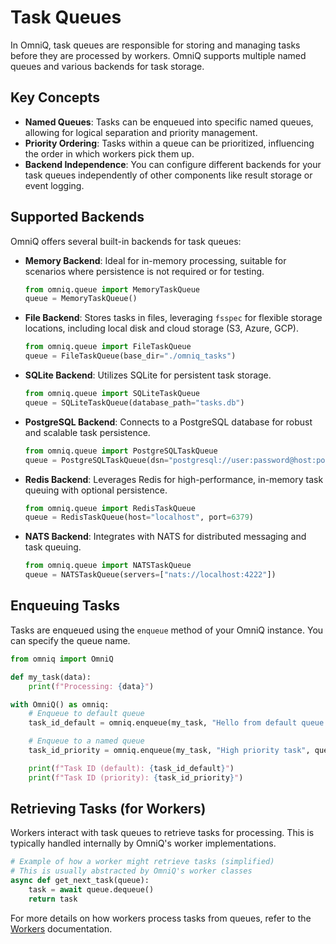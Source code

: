 # Task Queues

In OmniQ, task queues are responsible for storing and managing tasks before they are processed by workers. OmniQ supports multiple named queues and various backends for task storage.

## Key Concepts

*   **Named Queues**: Tasks can be enqueued into specific named queues, allowing for logical separation and priority management.
*   **Priority Ordering**: Tasks within a queue can be prioritized, influencing the order in which workers pick them up.
*   **Backend Independence**: You can configure different backends for your task queues independently of other components like result storage or event logging.

## Supported Backends

OmniQ offers several built-in backends for task queues:

*   **Memory Backend**: Ideal for in-memory processing, suitable for scenarios where persistence is not required or for testing.
    ```python
    from omniq.queue import MemoryTaskQueue
    queue = MemoryTaskQueue()
    ```
*   **File Backend**: Stores tasks in files, leveraging `fsspec` for flexible storage locations, including local disk and cloud storage (S3, Azure, GCP).
    ```python
    from omniq.queue import FileTaskQueue
    queue = FileTaskQueue(base_dir="./omniq_tasks")
    ```
*   **SQLite Backend**: Utilizes SQLite for persistent task storage.
    ```python
    from omniq.queue import SQLiteTaskQueue
    queue = SQLiteTaskQueue(database_path="tasks.db")
    ```
*   **PostgreSQL Backend**: Connects to a PostgreSQL database for robust and scalable task persistence.
    ```python
    from omniq.queue import PostgreSQLTaskQueue
    queue = PostgreSQLTaskQueue(dsn="postgresql://user:password@host:port/database")
    ```
*   **Redis Backend**: Leverages Redis for high-performance, in-memory task queuing with optional persistence.
    ```python
    from omniq.queue import RedisTaskQueue
    queue = RedisTaskQueue(host="localhost", port=6379)
    ```
*   **NATS Backend**: Integrates with NATS for distributed messaging and task queuing.
    ```python
    from omniq.queue import NATSTaskQueue
    queue = NATSTaskQueue(servers=["nats://localhost:4222"])
    ```

## Enqueuing Tasks

Tasks are enqueued using the `enqueue` method of your OmniQ instance. You can specify the queue name.

```python
from omniq import OmniQ

def my_task(data):
    print(f"Processing: {data}")

with OmniQ() as omniq:
    # Enqueue to default queue
    task_id_default = omniq.enqueue(my_task, "Hello from default queue!")

    # Enqueue to a named queue
    task_id_priority = omniq.enqueue(my_task, "High priority task", queue_name="priority_queue")

    print(f"Task ID (default): {task_id_default}")
    print(f"Task ID (priority): {task_id_priority}")
```

## Retrieving Tasks (for Workers)

Workers interact with task queues to retrieve tasks for processing. This is typically handled internally by OmniQ's worker implementations.

```python
# Example of how a worker might retrieve tasks (simplified)
# This is usually abstracted by OmniQ's worker classes
async def get_next_task(queue):
    task = await queue.dequeue()
    return task
```

For more details on how workers process tasks from queues, refer to the [Workers](workers.md) documentation.
